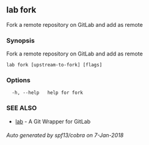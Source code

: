 ## lab fork

Fork a remote repository on GitLab and add as remote

### Synopsis


Fork a remote repository on GitLab and add as remote

```
lab fork [upstream-to-fork] [flags]
```

### Options

```
  -h, --help   help for fork
```

### SEE ALSO
* [lab](index.md)	 - A Git Wrapper for GitLab

###### Auto generated by spf13/cobra on 7-Jan-2018
